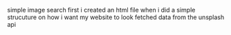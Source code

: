 simple image search
first i created an html file when i did a simple strucuture on how i want my website to look
fetched data from the unsplash api
